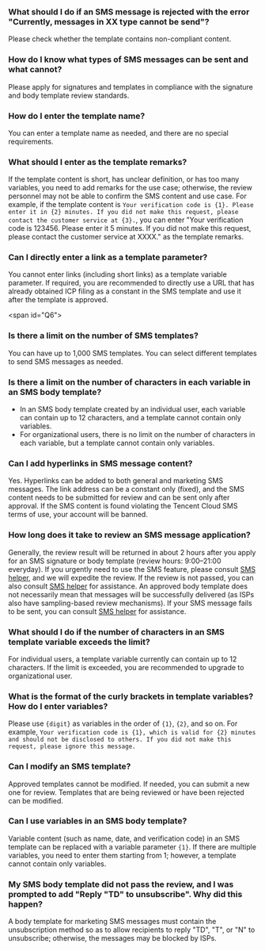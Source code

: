 ### What should I do if an SMS message is rejected with the error "Currently, messages in XX type cannot be send"?
Please check whether the template contains non-compliant content.

### How do I know what types of SMS messages can be sent and what cannot?

Please apply for signatures and templates in compliance with the signature and body template review standards.

### How do I enter the template name?
You can enter a template name as needed, and there are no special requirements.

### What should I enter as the template remarks?
If the template content is short, has unclear definition, or has too many variables, you need to add remarks for the use case; otherwise, the review personnel may not be able to confirm the SMS content and use case.
For example, if the template content is `Your verification code is {1}. Please enter it in {2} minutes. If you did not make this request, please contact the customer service at {3}.`, you can enter "Your verification code is 123456. Please enter it 5 minutes. If you did not make this request, please contact the customer service at XXXX." as the template remarks.

### Can I directly enter a link as a template parameter?
You cannot enter links (including short links) as a template variable parameter. If required, you are recommended to directly use a URL that has already obtained ICP filing as a constant in the SMS template and use it after the template is approved.

<span id="Q6"></span>
### Is there a limit on the number of SMS templates?
You can have up to 1,000 SMS templates. You can select different templates to send SMS messages as needed.

### Is there a limit on the number of characters in each variable in an SMS body template?
- In an SMS body template created by an individual user, each variable can contain up to 12 characters, and a template cannot contain only variables.
- For organizational users, there is no limit on the number of characters in each variable, but a template cannot contain only variables.


### Can I add hyperlinks in SMS message content?
Yes. Hyperlinks can be added to both general and marketing SMS messages. The link address can be a constant only (fixed), and the SMS content needs to be submitted for review and can be sent only after approval. If the SMS content is found violating the Tencent Cloud SMS terms of use, your account will be banned.


### How long does it take to review an SMS message application?
Generally, the review result will be returned in about 2 hours after you apply for an SMS signature or body template (review hours: 9:00–21:00 everyday).
If you urgently need to use the SMS feature, please consult [SMS helper](https://intl.cloud.tencent.com/document/product/382/3773), and we will expedite the review. If the review is not passed, you can also consult [SMS helper](https://intl.cloud.tencent.com/document/product/382/3773) for assistance.
An approved body template does not necessarily mean that messages will be successfully delivered (as ISPs also have sampling-based review mechanisms). If your SMS message fails to be sent, you can consult [SMS helper](https://intl.cloud.tencent.com/document/product/382/3773) for assistance.

### What should I do if the number of characters in an SMS template variable exceeds the limit?
For individual users, a template variable currently can contain up to 12 characters. If the limit is exceeded, you are recommended to upgrade to organizational user.

### What is the format of the curly brackets in template variables? How do I enter variables?
Please use `{digit}` as variables in the order of `{1}`, `{2}`, and so on.
For example, `Your verification code is {1}, which is valid for {2} minutes and should not be disclosed to others. If you did not make this request, please ignore this message.`

### Can I modify an SMS template?
Approved templates cannot be modified. If needed, you can submit a new one for review. Templates that are being reviewed or have been rejected can be modified.


### Can I use variables in an SMS body template?
Variable content (such as name, date, and verification code) in an SMS template can be replaced with a variable parameter `{1}`. If there are multiple variables, you need to enter them starting from 1; however, a template cannot contain only variables.

### My SMS body template did not pass the review, and I was prompted to add "Reply "TD" to unsubscribe". Why did this happen?
A body template for marketing SMS messages must contain the unsubscription method so as to allow recipients to reply "TD", "T", or "N" to unsubscribe; otherwise, the messages may be blocked by ISPs.
